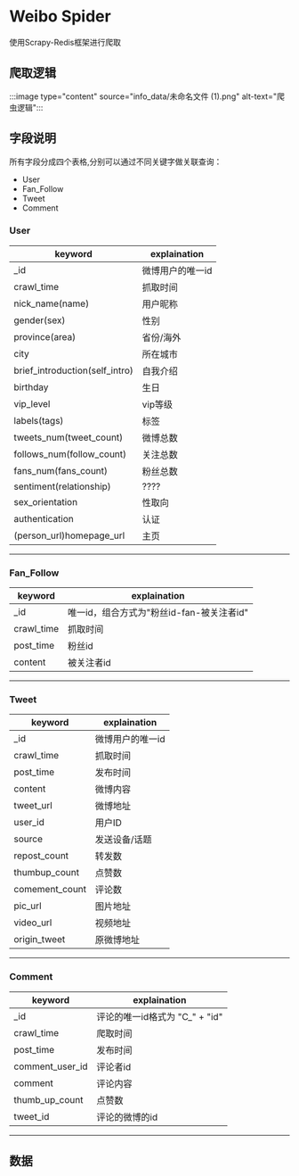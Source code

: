 # Weibo Spider

使用Scrapy-Redis框架进行爬取


##  爬取逻辑


:::image type="content" source="info_data/未命名文件 (1).png" alt-text="爬虫逻辑":::

## 字段说明

所有字段分成四个表格,分别可以通过不同关键字做关联查询：
- User
- Fan_Follow
- Tweet
- Comment

### User

| keyword | explaination |
| --- | --- |
| _id | 微博用户的唯一id |
| crawl_time | 抓取时间 |
| nick_name(name) | 用户昵称 |
| gender(sex) | 性别 |
| province(area) | 省份/海外 |
| city | 所在城市 |
| brief_introduction(self_intro) | 自我介绍 |
| birthday | 生日 |
| vip_level | vip等级 |
| labels(tags) | 标签 |
| tweets_num(tweet_count) | 微博总数 |
| follows_num(follow_count) | 关注总数 |
| fans_num(fans_count) | 粉丝总数 |
| sentiment(relationship) | ???? |
| sex_orientation | 性取向 |
| authentication | 认证 |
| (person_url)homepage_url | 主页 |

------------------------------

### Fan_Follow

| keyword | explaination |
| --- | --- |
| _id | 唯一id，组合方式为"粉丝id-fan-被关注者id" |
| crawl_time | 抓取时间 |
| post_time | 粉丝id |
| content | 被关注者id |

------------------------------

### Tweet

| keyword | explaination |
| --- | --- |
| _id | 微博用户的唯一id |
| crawl_time | 抓取时间 |
| post_time | 发布时间 |
| content | 微博内容 |
| tweet_url | 微博地址 |
| user_id | 用户ID |
| source | 发送设备/话题 |
| repost_count | 转发数 |
| thumbup_count | 点赞数 |
| comement_count | 评论数 |
| pic_url | 图片地址 |
| video_url | 视频地址 |
| origin_tweet | 原微博地址 |

-------------------------------

### Comment

| keyword | explaination |
| --- | --- |
| _id | 评论的唯一id格式为 "C_" + "id" |
| crawl_time | 爬取时间 |
| post_time | 发布时间 |
| comment_user_id | 评论者id |
| comment | 评论内容 |
| thumb_up_count | 点赞数 |
| tweet_id | 评论的微博的id |

-------------------------------


## 数据

